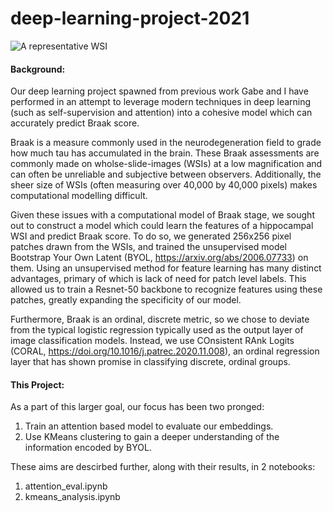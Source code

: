 # deep-learning-project-2021

![A representative WSI](https://github.com/john-mlr/deep-learning-project-2021/orig_at8_45505.png)

#### Background:
Our deep learning project spawned from previous work Gabe and I have performed in an attempt to leverage modern techniques in deep learning (such as self-supervision and attention) into a cohesive model which can accurately predict Braak score.

Braak is a measure commonly used in the neurodegeneration field to grade how much tau has accumulated in the brain. These Braak assessments are commonly made on wholse-slide-images (WSIs) at a low magnification and can often be unreliable and subjective between observers. Additionally, the sheer size of WSIs (often measuring over 40,000 by 40,000 pixels) makes computational modelling difficult. 

Given these issues with a computational model of Braak stage, we sought out to construct a model which could learn the features of a hippocampal WSI and predict Braak score. To do so, we generated 256x256 pixel patches drawn from the WSIs, and trained the unsupervised model Bootstrap Your Own Latent (BYOL, https://arxiv.org/abs/2006.07733) on them. Using an unsupervised method for feature learning has many distinct advantages, primary of which is lack of need for patch level labels. This allowed us to train a Resnet-50 backbone to recognize features using these patches, greatly expanding the specificity of our model.

Furthermore, Braak is an ordinal, discrete metric, so we chose to deviate from the typical logistic regression typically used as the output layer of image classification models. Instead, we use COnsistent RAnk Logits (CORAL, https://doi.org/10.1016/j.patrec.2020.11.008), an ordinal regression layer that has shown promise in classifying discrete, ordinal groups. 

#### This Project:
As a part of this larger goal, our focus has been two pronged:

1. Train an attention based model to evaluate our embeddings.
2. Use KMeans clustering to gain a deeper understanding of the information encoded by BYOL.

These aims are descirbed further, along with their results, in 2 notebooks:

1. attention_eval.ipynb
2. kmeans_analysis.ipynb
